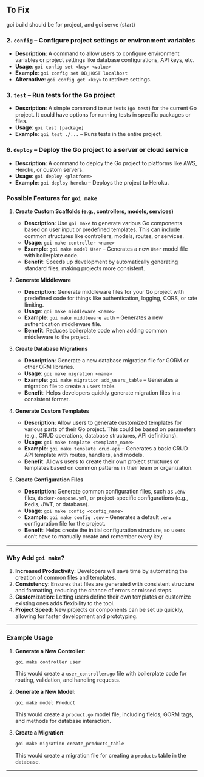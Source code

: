 ## To Fix
goi build should be for project, and goi serve (start)

### 2. **`config`** – Configure project settings or environment variables

* **Description**: A command to allow users to configure environment variables or project settings like database configurations, API keys, etc.
* **Usage**: `goi config set <key> <value>`
* **Example**: `goi config set DB_HOST localhost`
* **Alternative**: `goi config get <key>` to retrieve settings.

### 3. **`test`** – Run tests for the Go project

* **Description**: A simple command to run tests (`go test`) for the current Go project. It could have options for running tests in specific packages or files.
* **Usage**: `goi test [package]`
* **Example**: `goi test ./...` – Runs tests in the entire project.

### 6. **`deploy`** – Deploy the Go project to a server or cloud service

* **Description**: A command to deploy the Go project to platforms like AWS, Heroku, or custom servers.
* **Usage**: `goi deploy <platform>`
* **Example**: `goi deploy heroku` – Deploys the project to Heroku.


### **Possible Features for `goi make`**

1. **Create Custom Scaffolds (e.g., controllers, models, services)**

   * **Description**: Use `goi make` to generate various Go components based on user input or predefined templates. This can include common structures like controllers, models, routes, or services.
   * **Usage**: `goi make controller <name>`
   * **Example**: `goi make model User` – Generates a new `User` model file with boilerplate code.
   * **Benefit**: Speeds up development by automatically generating standard files, making projects more consistent.

2. **Generate Middleware**

   * **Description**: Generate middleware files for your Go project with predefined code for things like authentication, logging, CORS, or rate limiting.
   * **Usage**: `goi make middleware <name>`
   * **Example**: `goi make middleware auth` – Generates a new authentication middleware file.
   * **Benefit**: Reduces boilerplate code when adding common middleware to the project.

3. **Create Database Migrations**

   * **Description**: Generate a new database migration file for GORM or other ORM libraries.
   * **Usage**: `goi make migration <name>`
   * **Example**: `goi make migration add_users_table` – Generates a migration file to create a `users` table.
   * **Benefit**: Helps developers quickly generate migration files in a consistent format.

4. **Generate Custom Templates**

   * **Description**: Allow users to generate customized templates for various parts of their Go project. This could be based on parameters (e.g., CRUD operations, database structures, API definitions).
   * **Usage**: `goi make template <template_name>`
   * **Example**: `goi make template crud-api` – Generates a basic CRUD API template with routes, handlers, and models.
   * **Benefit**: Allows users to create their own project structures or templates based on common patterns in their team or organization.

5. **Create Configuration Files**

   * **Description**: Generate common configuration files, such as `.env` files, `docker-compose.yml`, or project-specific configurations (e.g., Redis, JWT, or database).
   * **Usage**: `goi make config <config_name>`
   * **Example**: `goi make config .env` – Generates a default `.env` configuration file for the project.
   * **Benefit**: Helps create the initial configuration structure, so users don’t have to manually create and remember every key.

---

### **Why Add `goi make`?**

1. **Increased Productivity**: Developers will save time by automating the creation of common files and templates.
2. **Consistency**: Ensures that files are generated with consistent structure and formatting, reducing the chance of errors or missed steps.
3. **Customization**: Letting users define their own templates or customize existing ones adds flexibility to the tool.
4. **Project Speed**: New projects or components can be set up quickly, allowing for faster development and prototyping.

---

### **Example Usage**

1. **Generate a New Controller**:

   ```bash
   goi make controller user
   ```

   This would create a `user_controller.go` file with boilerplate code for routing, validation, and handling requests.

2. **Generate a New Model**:

   ```bash
   goi make model Product
   ```

   This would create a `product.go` model file, including fields, GORM tags, and methods for database interaction.

3. **Create a Migration**:

   ```bash
   goi make migration create_products_table
   ```

   This would create a migration file for creating a `products` table in the database.

---

